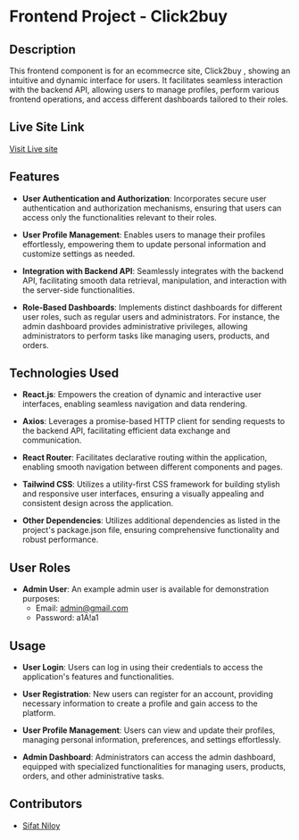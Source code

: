# Frontend Project - Click2buy

## Description

This frontend component is for an ecommecrce site, Click2buy , showing an intuitive and dynamic interface for users. It facilitates seamless interaction with the backend API, allowing users to manage profiles, perform various frontend operations, and access different dashboards tailored to their roles.


## Live Site Link

[Visit Live site](https://click2buy-client.sifatniloy.top/)


## Features

- **User Authentication and Authorization**: Incorporates secure user authentication and authorization mechanisms, ensuring that users can access only the functionalities relevant to their roles.
  
- **User Profile Management**: Enables users to manage their profiles effortlessly, empowering them to update personal information and customize settings as needed.

- **Integration with Backend API**: Seamlessly integrates with the backend API, facilitating smooth data retrieval, manipulation, and interaction with the server-side functionalities.

- **Role-Based Dashboards**: Implements distinct dashboards for different user roles, such as regular users and administrators. For instance, the admin dashboard provides administrative privileges, allowing administrators to perform tasks like managing users, products, and orders.

## Technologies Used

- **React.js**: Empowers the creation of dynamic and interactive user interfaces, enabling seamless navigation and data rendering.
  
- **Axios**: Leverages a promise-based HTTP client for sending requests to the backend API, facilitating efficient data exchange and communication.

- **React Router**: Facilitates declarative routing within the application, enabling smooth navigation between different components and pages.

- **Tailwind CSS**: Utilizes a utility-first CSS framework for building stylish and responsive user interfaces, ensuring a visually appealing and consistent design across the application.

- **Other Dependencies**: Utilizes additional dependencies as listed in the project's package.json file, ensuring comprehensive functionality and robust performance.

## User Roles

- **Admin User**: An example admin user is available for demonstration purposes:
  - Email: admin@gmail.com
  - Password: a1A!a1

## Usage

- **User Login**: Users can log in using their credentials to access the application's features and functionalities.
  
- **User Registration**: New users can register for an account, providing necessary information to create a profile and gain access to the platform.

- **User Profile Management**: Users can view and update their profiles, managing personal information, preferences, and settings effortlessly.

- **Admin Dashboard**: Administrators can access the admin dashboard, equipped with specialized functionalities for managing users, products, orders, and other administrative tasks.

## Contributors

- [Sifat Niloy](https://github.com/SifatNiloy)



